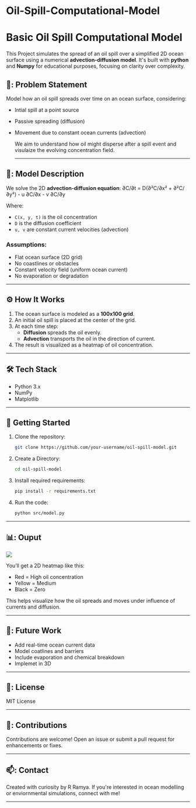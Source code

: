 # Oil-Spill-Computational-Model

# Basic Oil Spill Computational Model
This Project simulates the spread of an oil spill over a simplified 2D ocean surface using a numerical **advection-diffusion model**. It's built with **python** and **Numpy** for educational purposes, focusing on clarity over complexity.

## 📑: Problem Statement
Model how an oil spill spreads over time on an ocean surface, considering:
- Intial spill at a point source
- Passive spreading (diffusion)
- Movement due to constant ocean currents (advection)

  We aim to understand how oil might disperse after a spill event and visulaize the evolving concentration field.

  ---

## 📐: Model Description

  We solve the 2D **advection-diffusion equation**: ∂C/∂t = D(∂²C/∂x² + ∂²C/∂y²) - u ∂C/∂x - v ∂C/∂y
  
  Where:
  - `C(x, y, t)` is the oil concentration
  - `D` is the diffusion coefficient
  - `u, v` are constant current velocities (advection)

### Assumptions:
- Flat ocean surface (2D grid)
- No coastlines or obstacles
- Constant velocity field (uniform ocean current)
- No evaporation or degradation

---

## :gear: How It Works

1. The ocean surface is modeled as a **100x100 grid**.
2. An initial oil spill is placed at the center of the grid.
3. At each time step:
   - **Diffusion** spreads the oil evenly.
   - **Advection** transports the oil in the direction of current.
4. The result is visualized as a heatmap of oil concentration.

---

## :hammer_and_wrench: Tech Stack

- Python 3.x
- NumPy
- Matplotlib

---

## :rocket: Getting Started
1. Clone the repository:
   ```bash
   git clone https://github.com/your-username/oil-spill-model.git
2. Create a Directory:
   ```bash
   cd oil-spill-model
3. Install required requirements:
   ```bash
   pip install -r requirements.txt
4. Run the code:
   ```bash
   python src/model.py

---

## 📊: Ouput

![](output.png)


You’ll get a 2D heatmap like this:

- Red = High oil concentration
- Yellow = Medium
- Black = Zero

This helps visualize how the oil spreads and moves under influence of currents and diffusion.

---

## 🤔: Future Work
- Add real-time ocean current data
- Model coatlines and barriers
- Include evaporation and chemical breakdown
- Implemet in 3D

---

## 📜: License
MIT License

---

## 🤝: Contributions
Contributions are welcome! Open an issue or submit a pull request for enhancements or fixes.

---

## 📫: Contact
Created with curiosity by R Ramya.
If you're interested in ocean modelling or enviornmental simulations, connect with me!

---
